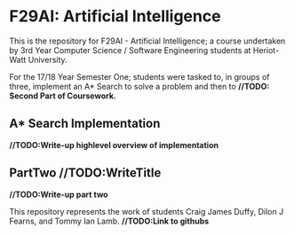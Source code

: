 # F29AI: Artificial Intelligence
This is the repository for F29AI - Artificial Intelligence; a course undertaken by 3rd Year Computer Science / Software Engineering students at Heriot-Watt University. 

For the 17/18 Year Semester One; students were tasked to, in groups of three, implement an A* Search to solve a problem and then to **//TODO: Second Part of Coursework.** 

## A* Search Implementation
**//TODO:Write-up highlevel overview of implementation**
## PartTwo **//TODO:WriteTitle**
**//TODO:Write-up part two**

This repository represents the work of students Craig James Duffy, Dilon J Fearns, and Tommy Ian Lamb. **//TODO:Link to githubs**
